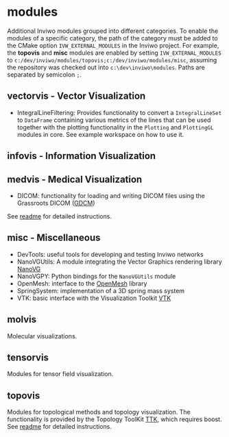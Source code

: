 # modules

Additional Inviwo modules grouped into different categories. To enable the modules of a specific category, the path of the category must be added to the CMake option `IVW_EXTERNAL_MODULES` in the Inviwo project. For example, the **topovis** and **misc** modules are enabled by setting `IVW_EXTERNAL_MODULES` to `c:/dev/inviwo/modules/topovis;c:/dev/inviwo/modules/misc`, assuming the repository was checked out into `c:\dev\inviwo\modules`. Paths are separated by semicolon `;`.

## vectorvis - Vector Visualization
* IntegralLineFiltering: Provides functionality to convert a `IntegralLineSet` to `DataFrame` containing various metrics of the lines that can be used together with the plotting functionality in the `Plotting` and `PlottingGL` modules in core.  See example workspace on how to use it. 

## infovis - Information Visualization
## medvis - Medical Visualization

* DICOM: functionality for loading and writing DICOM files using the Grassroots DICOM ([GDCM](https://sourceforge.net/projects/gdcm/))

See [readme](medvis/readme.md) for detailed instructions.

## misc - Miscellaneous

* DevTools: useful tools for developing and testing Inviwo networks
* NanoVGUtils: A module integrating the Vector Graphics rendering library [NanoVG](https://github.com/memononen/nanovg)
* NanoVGPY: Python bindings for the `NanoVGUtils` module
* OpenMesh: interface to the [OpenMesh](https://www.openmesh.org) library
* SpringSystem: implementation of a 3D spring mass system
* VTK: basic interface with the Visualization Toolkit [VTK](https://vtk.org)

## molvis
Molecular visualizations.

## tensorvis
Modules for tensor field visualization. 

## topovis 
Modules for topological methods and topology visualization. The functionality is provided by the Topology ToolKit [TTK](https://topology-tool-kit.github.io/), which requires boost. See [readme](topovis/readme.md) for detailed instructions.
